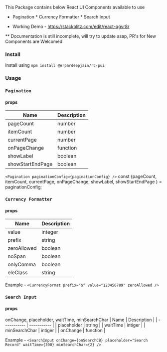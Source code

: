 This Package contains below React UI Components available to use

* Pagination * Currency Formatter * Search Input

* Working Demo - https://stackblitz.com/edit/react-qgvr8r

** Documentation is still incomplete, will try to update asap, PR's for New Components are Welcomed

### Install

Install using `npm install @erpardeepjain/rc-pui`

### Usage 

### `Pagination`

#### props

| Name              | Description      
| -----------       | -----------      
| pageCount         | number
| itemCount         | number             
| currentPage       | number             
| onPageChange      | function             
| showLabel         | boolean             
| showStartEndPage  | boolean     

`<Pagination paginationConfig={paginationConfig} />`
const {pageCount, itemCount, currentPage, onPageChange, showLabel, showStartEndPage } = paginationConfig;

### `Currency Formatter`

#### props

| Name        | Description | 
| ----------- | ----------- |
| value       | integer     |
| prefix      | string      |
| zeroAllowed | boolean     |
| noSpan      | boolean     |
| onlyComma   | boolean     |
| eleClass    | string      |


Example  - `<CurrencyFormat prefix="$" value="123456789" zeroAllowed />`

### `Search Input`

#### props
onChange, placeholder, waitTime, minSearchChar
| Name          | Description | 
| -----------   | ----------- |
| placeholder   | string      |
| waitTime      | intiger     |
| minSearchChar | intiger     |
| onChange      | function    |

Example  - `<SearchInput onChange={onSearchCB} placeholder="Search Record" waitTime={300} minSearchChar={2} />`
